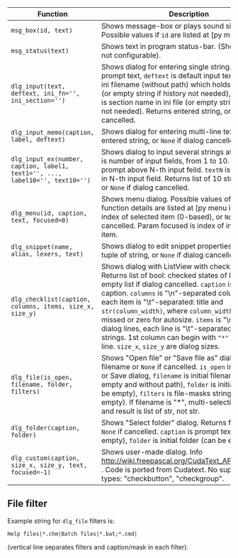 Function | Description
---------|------------
`msg_box(id, text)` | Shows message-box or plays sound signal. Possible values if `id` are listed at [py msgbox id].
`msg_status(text)` | Shows text in program status-bar. (Show delay is not configurable). 
`dlg_input(text, deftext, ini_fn='', ini_section='')` | Shows dialog for entering single string. `text` is prompt text, `deftext` is default input text, `ini_fn` is ini filename (without path) which holds input history (or empty string if history not needed), `ini_section` is section name in ini file (or empty string if history not needed). Returns entered string, or `None` if dialog cancelled.
`dlg_input_memo(caption, label, deftext)` | Shows dialog for entering multi-line text. Returns entered string, or `None` if dialog cancelled.
`dlg_input_ex(number, caption, label1, text1='', ..., label10='', text10='')` | Shows dialog to input several strings at once. `number` is number of input fields, from 1 to 10. `labelN` is prompt above N-th input feild. `textN` is default string in N-th input field. Returns list of 10 strings entered, or `None` if dialog cancelled.
`dlg_menu(id, caption, text, focused=0)` | Shows menu dialog. Possible values of `id` and function details are listed at [py menu id]. Returns index of selected item (0-based), or `None` if menu cancelled. Param focused is index of initial selected item.
`dlg_snippet(name, alias, lexers, text)` | Shows dialog to edit snippet properties. Returns 4-tuple of string, or `None` if dialog cancelled.
`dlg_checklist(caption, columns, items, size_x, size_y)` | Shows dialog with ListView with checkmarks. Returns list of bool: checked states of lines, or empty list if dialog cancelled. `caption` is dialog caption. `columns` is "\n"-separated column items, each item is "\t"-separated: title and `str(column_width)`, where `column_width` can be missed or zero for autosize. `items` is "\n"-separated dialog lines, each line is "\t"-separated column strings. 1st column can begin with `"*"` to check this line. `size_x`, `size_y` are dialog sizes.
`dlg_file(is_open, filename, folder, filters)` | Shows "Open file" or "Save file as" dialog. Returns filename or `None` if cancelled. `is_open` is bool: Open or Save dialog, `filename` is initial filename (can be empty and without path), `folder` is initial folder (can be empty), `filters` is file-masks string (can be empty). If filename is "*", multi-selection is enabled and result is list of str, not str.  
`dlg_folder(caption, folder)` | Shows "Select folder" dialog. Returns folder path or `None` if cancelled. `caption` is prompt text (can be empty), `folder` is initial folder (can be empty).
`dlg_custom(caption, size_x, size_y, text, focused=-1)` | Shows user-made dialog. Info http://wiki.freepascal.org/CudaText_API#dlg_custom . Code is ported from Cudatext. No support for types: "checkbutton", "checkgroup".

File filter
-----------

Example string for `dlg_file` filters is:
 
    Help files|*.chm|Batch files|*.bat;*.cmd|
    
(vertical line separates filters and caption/mask in each filter).
